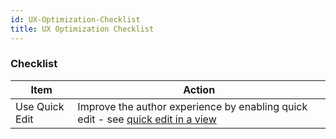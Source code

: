 ```yaml
---
id: UX-Optimization-Checklist
title: UX Optimization Checklist
---
```


### Checklist

| Item | Action |
| -- | -- |
| Use Quick Edit | Improve the author experience by enabling quick edit - see [quick edit in a view](https://akumina.github.io/docs/AK-WidgetViews-ConfigProps#quick-edit-in-a-view) |
